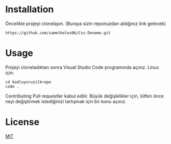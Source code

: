 # Installation
Öncelikle projeyi clonelayın. (Buraya sizin reponuzdan aldığınız link gelecek)
``` 
https://github.com/sametkeles06/Css-Deneme.git 
```
# Usage
Projeyi cloneladıktan sonra Visual Studio Code programında açınız. Linux için:
```
cd kodluyoruzilkrepo
code .
```
Contributing Pull requestler kabul edilir. Büyük değişiklikler için, lütfen önce neyi değiştirmek istediğinizi tartışmak için bir konu açınız.
# License
[MIT](https://choosealicense.com/licenses/mit/)